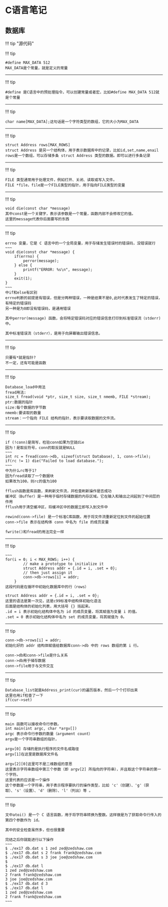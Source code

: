# C语言笔记   
## 数据库  
!!! tip "源代码"


!!! tip 

    #define MAX_DATA 512
    MAX_DATA是个常量，就是定义的常量
***
!!! tip 

    #define 是C语言中的预处理指令，可以创建常量或者宏，比如#define MAX_DATA 512就是个常量
***
!!! tip 

    char name[MAX_DATA];这句话是一个字符类型的数组，它的大小为MAX_DATA
***
!!! tip 

    struct Address rows[MAX_ROWS]
    struct Address 是另一个结构体，用于表示数据库中的记录，比如id,set,name,enail
    rows是一个数组，可以存储多条 struct Address 类型的数据。即可以进行多条记录
***
!!! tip 

    FILE 类型通常用于处理文件，例如打开、关闭、读取或写入文件。 
    FILE *file，file是一个FILE类型的指针，用于指向FILE类型的变量
***
!!! tip 

    void die(const char *message)
    其中const是一个关键字，表示该参数是一个常量，函数内部不会修改它的值。
    这里的message代表你后面要写的东西
***
!!! tip

    errno 变量，它是 C 语言中的一个全局变量，用于存储发生错误时的错误码，没错误就行
    ~~~
    void die(const char *message) {
        if(errno) {
            perror(message);
        } else {
            printf("ERROR: %s\n", message);
        }
        exit(1);
    }
    ~~~
    中if和else有区别
    errno判断的前提是有错误，但是分两种错误，一种是结果不是0,此时代表发生了特定的错误，有特定的错误码
    另一种是为0即没有错误码，是通用错误
    
    其中perror(message) 函数，会将特定错误码对应的错误信息打印到标准错误流（stderr)中。
    
    其中标准错误流（stderr），是用于向屏幕输出错误信息。
***
!!! tip

    只要有*就是指针?
    不一定，还有可能是函数
***
	
!!! tip

    Database_load中用法
    fread用法:
    size_t fread(void *ptr, size_t size, size_t nmemb, FILE *stream);
    ptr:数据的指针
    size:每个数据的字节数
    nmemb:要读取的数量
    stream：一个指向 FILE 结构的指针，表示要读取数据的文件流。
***
!!! tip

    if (!conn)是简写，检验conn如果为空就die
    因为！是取反符号，conn的取反就是NULL
    ~~~
    int rc = fread(conn->db, sizeof(struct Database), 1, conn->file);
    if(rc != 1) die("Failed to load database.");
    ~~~
    中为什么rc等于1?
    因为fread读取了一个数据块
    如果改为100，则rc的值为100
    
    fflush函数是库函数，来刷新文件流，并检查刷新操作是否成功
    缓冲区（Buffer）是一种用于临时存储数据的内存区域。它在输入和输出之间起到了中间层的作用
    fflush用于清空缓冲区，将缓冲区中的数据立即写入到文件中
    
    rewind(conn->file) 是一个标准C库函数，用于将文件流重新定位到文件的起始位置
    conn->file 表示在结构体 conn 中名为 file 的成员变量
    
    fwrite()和fread的用法完全一样
***
!!! tip

    ~~~
    for(i = 0; i < MAX_ROWS; i++) {
            // make a prototype to initialize it
            struct Address addr = {.id = i, .set = 0};
            // then just assign it
            conn->db->rows[i] = addr;
        }
    这段代码是在循环中初始化数据库中的行（rows）
    
    struct Address addr = {.id = i, .set = 0};
    这里的语法是第一次见，这是c99标准中结构体初始化语法
    后面是结构体的初始化列表，用大括号 {} 括起来。
    .id = i 表示初始化结构体中名为 id 的成员变量，将其赋值为变量 i 的值。
    .set = 0 表示初始化结构体中名为 set 的成员变量，将其赋值为 0。
***
!!! tip

    conn->db->rows[i] = addr; 
    初始化好的 addr 结构体赋值给数据库conn->db 中的 rows 数组的第 i 行。
    
    conn->db和conn->file是什么关系
    conn->db用于储存数据
    conn->file用于与文件交互
***
!!! tip

    Database_list就是Address_print(cur)的遍历版本，然后一个个打印出来
    这里也用if检查了一下
    if(cur->set)
***
!!! tip

    main 函数可以接收命令行参数。
    int main(int argc, char *argv[])
    argc 表示命令行参数的数量（argument count）
    argv是一个字符串数组的指针，
    
    argv[0] 存储的是执行程序的文件名或路径
    argv[1]在这里是数据库文件名
    
    argv[2][0]这里可不是二维数组的意思
    这里表示字符串数组中第三个参数（即 argv[2] 所指向的字符串），并且取这个字符串的第一个字符。
    这里代表的应该是一个操作
    这个参数是一个字符串，用于表示程序要执行的操作类型，比如 'c'（创建）、'g'（获取）、's'（设置）、'd'（删除）、'l'（列出）等 。
***
	
!!! tip

    文中atoi() 是一个 C 语言函数，用于将字符串转换为整数。这样做是为了获取命令行传入的第四个参数作为 id。
    
    其中的安全检查虽然多，但也很重要
    
    完结之后你就能进行以下操作
    ~~~
    $ ./ex17 db.dat s 1 zed zed@zedshaw.com
    $ ./ex17 db.dat s 2 frank frank@zedshaw.com
    $ ./ex17 db.dat s 3 joe joe@zedshaw.com
    $
    $ ./ex17 db.dat l
    1 zed zed@zedshaw.com
    2 frank frank@zedshaw.com
    3 joe joe@zedshaw.com
    $ ./ex17 db.dat d 3
    $ ./ex17 db.dat l
    1 zed zed@zedshaw.com
    2 frank frank@zedshaw.com
    ~~~